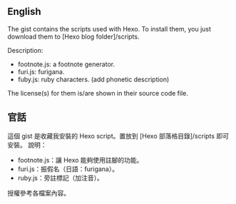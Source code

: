 English
--------
The gist contains the scripts used with Hexo. To install them, you just download them to [Hexo blog folder]/scripts.

Description:
  - footnote.js: a footnote generator.
  - furi.js: furigana.
  - fuby.js: ruby characters. (add phonetic description)

The license(s) for them is/are shown in their source code file.

官話
--------
這個 gist 是收藏我安裝的 Hexo script。置放到 [Hexo 部落格目錄]/scripts 即可安裝。
說明：
 - footnote.js：讓 Hexo 能夠使用註腳的功能。
 - furi.js：振假名（日語：furigana）。
 - ruby.js：旁註標記（加注音）。
 
授權參考各檔案內容。
